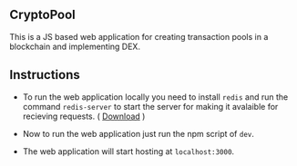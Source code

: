 ## CryptoPool
This is a JS based web application for creating transaction pools in a blockchain and implementing DEX.

## Instructions

* To run the web application locally you need to install `redis` and run the command `redis-server` to start the server for making it avalaible for recieving requests. ( [Download](https://redis.io/download) )

* Now to run the web application just run the npm script of `dev`. 

* The web application will start hosting at `localhost:3000`.
